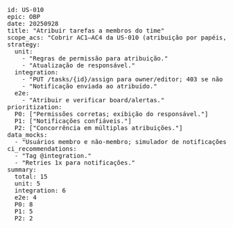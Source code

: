 <pre>
id: US-010
epic: OBP
date: 20250928
title: "Atribuir tarefas a membros do time"
scope_acs: "Cobrir AC1–AC4 da US-010 (atribuição por papéis, exibição no board, notificações, bloqueio de não-membros)."
strategy:
  unit:
    - "Regras de permissão para atribuição."
    - "Atualização de responsável."
  integration:
    - "PUT /tasks/{id}/assign para owner/editor; 403 se não autorizado."
    - "Notificação enviada ao atribuído."
  e2e:
    - "Atribuir e verificar board/alertas."
prioritization:
  P0: ["Permissões corretas; exibição do responsável."]
  P1: ["Notificações confiáveis."]
  P2: ["Concorrência em múltiplas atribuições."]
data_mocks:
  - "Usuários membro e não-membro; simulador de notificações."
ci_recommendations:
  - "Tag @integration."
  - "Retries 1x para notificações."
summary:
  total: 15
  unit: 5
  integration: 6
  e2e: 4
  P0: 8
  P1: 5
  P2: 2
</pre>
